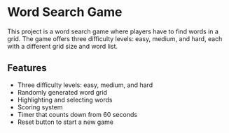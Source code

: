 # Word Search Game

This project is a word search game where players have to find words in a grid. The game offers three difficulty levels: easy, medium, and hard, each with a different grid size and word list.

## Features

- Three difficulty levels: easy, medium, and hard
- Randomly generated word grid
- Highlighting and selecting words
- Scoring system
- Timer that counts down from 60 seconds
- Reset button to start a new game


